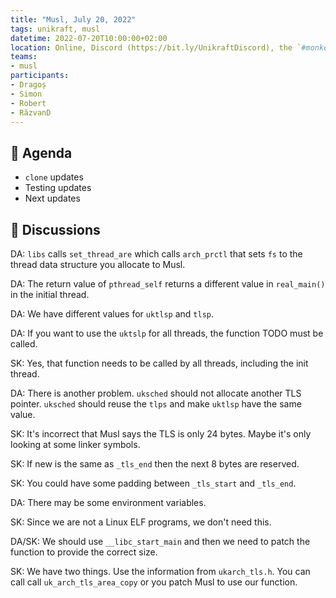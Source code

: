 ```yaml
---
title: "Musl, July 20, 2022"
tags: unikraft, musl
datetime: 2022-07-20T10:00:00+02:00
location: Online, Discord (https://bit.ly/UnikraftDiscord), the `#monkey-business` voice channel
teams:
- musl
participants:
- Dragoș
- Simon
- Robert
- RăzvanD
---
```


## :dart: Agenda

- `clone` updates
- Testing updates
- Next updates

## :closed_book: Discussions

DA: `libs` calls `set_thread_are` which calls `arch_prctl` that sets `fs` to the thread data structure you allocate to Musl.

DA: The return value of `pthread_self` returns a different value in `real_main()` in the initial thread.

DA: We have different values for `uktlsp` and `tlsp`.

DA: If you want to use the `uktslp` for all threads, the function TODO must be called.

SK: Yes, that function needs to be called by all threads, including the init thread.

DA: There is another problem.
`uksched` should not allocate another TLS pointer.
`uksched` should reuse the `tlps` and make `uktlsp` have the same value.

SK: It's incorrect that Musl says the TLS is only 24 bytes.
Maybe it's only looking at some linker symbols.

SK: If new is the same as `_tls_end` then the next 8 bytes are reserved.

SK: You could have some padding between `_tls_start` and `_tls_end`.

DA: There may be some environment variables.

SK: Since we are not a Linux ELF programs, we don't need this.

DA/SK: We should use `__libc_start_main` and then we need to patch the function to provide the correct size.

SK: We have two things.
Use the information from `ukarch_tls.h`.
You can call call `uk_arch_tls_area_copy` or you patch Musl to use our function.
